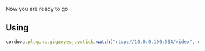 

Now you are ready to go

## Using

``` javascript
cordova.plugins.gigaeyesjoystick.watch("rtsp://10.0.0.100:554/video", callbackSucces, callbackError);
```


